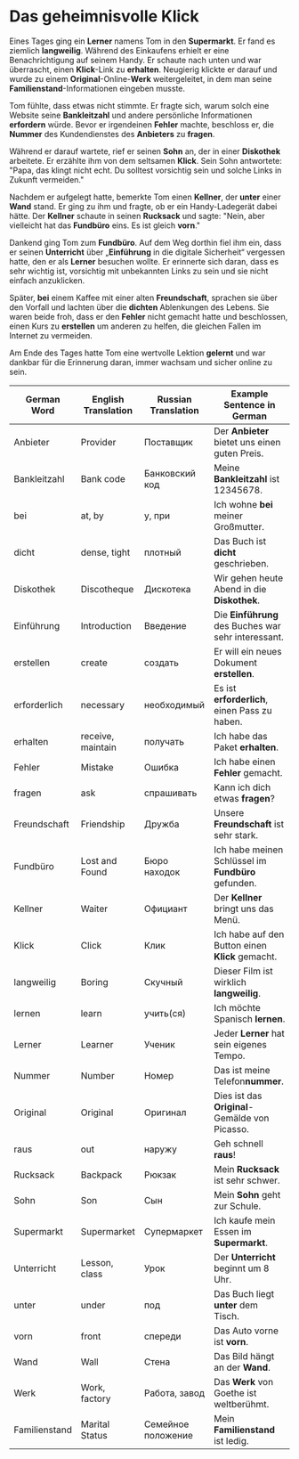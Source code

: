 # Das geheimnisvolle Klick

Eines Tages ging ein **Lerner** namens Tom in den **Supermarkt**. Er fand es ziemlich **langweilig**. Während des Einkaufens erhielt er eine Benachrichtigung auf seinem Handy. Er schaute nach unten und war überrascht, einen **Klick**-Link zu **erhalten**. Neugierig klickte er darauf und wurde zu einem **Original**-Online-**Werk** weitergeleitet, in dem man seine **Familienstand**-Informationen eingeben musste. 

Tom fühlte, dass etwas nicht stimmte. Er fragte sich, warum solch eine Website seine **Bankleitzahl** und andere persönliche Informationen **erfordern** würde. Bevor er irgendeinen **Fehler** machte, beschloss er, die **Nummer** des Kundendienstes des **Anbieters** zu **fragen**. 

Während er darauf wartete, rief er seinen **Sohn** an, der in einer **Diskothek** arbeitete. Er erzählte ihm von dem seltsamen **Klick**. Sein Sohn antwortete: "Papa, das klingt nicht echt. Du solltest vorsichtig sein und solche Links in Zukunft vermeiden." 

Nachdem er aufgelegt hatte, bemerkte Tom einen **Kellner**, der **unter** einer **Wand** stand. Er ging zu ihm und fragte, ob er ein Handy-Ladegerät dabei hätte. Der **Kellner** schaute in seinen **Rucksack** und sagte: "Nein, aber vielleicht hat das **Fundbüro** eins. Es ist gleich **vorn**." 

Dankend ging Tom zum **Fundbüro**. Auf dem Weg dorthin fiel ihm ein, dass er seinen **Unterricht** über „**Einführung** in die digitale Sicherheit“ vergessen hatte, den er als **Lerner** besuchen wollte. Er erinnerte sich daran, dass es sehr wichtig ist, vorsichtig mit unbekannten Links zu sein und sie nicht einfach anzuklicken.

Später, **bei** einem Kaffee mit einer alten **Freundschaft**, sprachen sie über den Vorfall und lachten über die **dichten** Ablenkungen des Lebens. Sie waren beide froh, dass er den **Fehler** nicht gemacht hatte und beschlossen, einen Kurs zu **erstellen** um anderen zu helfen, die gleichen Fallen im Internet zu vermeiden.

Am Ende des Tages hatte Tom eine wertvolle Lektion **gelernt** und war dankbar für die Erinnerung daran, immer wachsam und sicher online zu sein.

| German Word | English Translation | Russian Translation | Example Sentence in German |
|-------------|---------------------|---------------------|---------------------------|
| Anbieter    | Provider            | Поставщик           | Der **Anbieter** bietet uns einen guten Preis. |
| Bankleitzahl| Bank code           | Банковский код      | Meine **Bankleitzahl** ist 12345678. |
| bei         | at, by               | у, при              | Ich wohne **bei** meiner Großmutter. |
| dicht       | dense, tight        | плотный             | Das Buch ist **dicht** geschrieben. |
| Diskothek   | Discotheque         | Дискотека           | Wir gehen heute Abend in die **Diskothek**. |
| Einführung  | Introduction        | Введение            | Die **Einführung** des Buches war sehr interessant. |
| erstellen   | create              | создать             | Er will ein neues Dokument **erstellen**. |
| erforderlich| necessary           | необходимый         | Es ist **erforderlich**, einen Pass zu haben. |
| erhalten    | receive, maintain   | получать            | Ich habe das Paket **erhalten**. |
| Fehler      | Mistake             | Ошибка              | Ich habe einen **Fehler** gemacht. |
| fragen      | ask                 | спрашивать          | Kann ich dich etwas **fragen**? |
| Freundschaft| Friendship          | Дружба              | Unsere **Freundschaft** ist sehr stark. |
| Fundbüro    | Lost and Found      | Бюро находок        | Ich habe meinen Schlüssel im **Fundbüro** gefunden. |
| Kellner     | Waiter              | Официант            | Der **Kellner** bringt uns das Menü. |
| Klick       | Click               | Клик                | Ich habe auf den Button einen **Klick** gemacht. |
| langweilig  | Boring              | Скучный             | Dieser Film ist wirklich **langweilig**. |
| lernen      | learn               | учить(ся)           | Ich möchte Spanisch **lernen**. |
| Lerner      | Learner             | Ученик              | Jeder **Lerner** hat sein eigenes Tempo. |
| Nummer      | Number              | Номер               | Das ist meine Telefon**nummer**. |
| Original    | Original            | Оригинал            | Dies ist das **Original**-Gemälde von Picasso. |
| raus        | out                 | наружу              | Geh schnell **raus**! |
| Rucksack    | Backpack            | Рюкзак              | Mein **Rucksack** ist sehr schwer. |
| Sohn        | Son                 | Сын                 | Mein **Sohn** geht zur Schule. |
| Supermarkt  | Supermarket         | Супермаркет         | Ich kaufe mein Essen im **Supermarkt**. |
| Unterricht  | Lesson, class       | Урок                | Der **Unterricht** beginnt um 8 Uhr. |
| unter       | under               | под                 | Das Buch liegt **unter** dem Tisch. |
| vorn        | front               | спереди             | Das Auto vorne ist **vorn**. |
| Wand        | Wall                | Стена               | Das Bild hängt an der **Wand**. |
| Werk        | Work, factory       | Работа, завод       | Das **Werk** von Goethe ist weltberühmt. |
| Familienstand | Marital Status    | Семейное положение  | Mein **Familienstand** ist ledig. |
